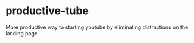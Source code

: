 # productive-tube
More productive way to starting youtube by eliminating distractions on the landing page
